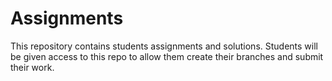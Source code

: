 # Assignments
This repository contains students assignments and solutions. Students will be given access to this repo to allow them create their branches and submit their work.
